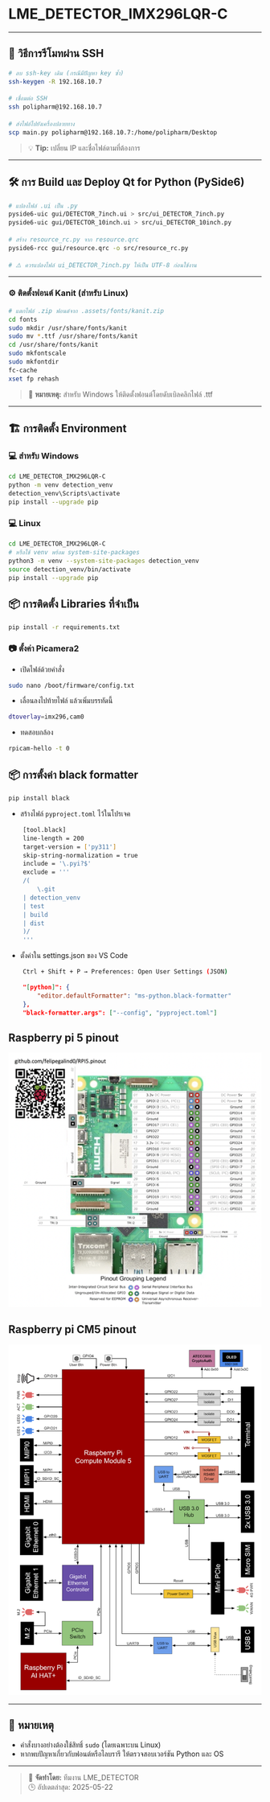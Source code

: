 # LME_DETECTOR_IMX296LQR-C

---

## 🚀 วิธีการรีโมทผ่าน SSH
```bash
# ลบ ssh-key เดิม (กรณีมีปัญหา key ซ้ำ)
ssh-keygen -R 192.168.10.7

# เชื่อมต่อ SSH
ssh polipharm@192.168.10.7

# ส่งไฟล์ไปยังเครื่องปลายทาง
scp main.py polipharm@192.168.10.7:/home/polipharm/Desktop
```
> 💡 **Tip:** เปลี่ยน IP และชื่อไฟล์ตามที่ต้องการ

---

## 🛠️ การ Build และ Deploy Qt for Python (PySide6)
```bash
# แปลงไฟล์ .ui เป็น .py
pyside6-uic gui/DETECTOR_7inch.ui > src/ui_DETECTOR_7inch.py
pyside6-uic gui/DETECTOR_10inch.ui > src/ui_DETECTOR_10inch.py

# สร้าง resource_rc.py จาก resource.qrc
pyside6-rcc gui/resource.qrc -o src/resource_rc.py

# ⚠️ ควรแปลงไฟล์ ui_DETECTOR_7inch.py ให้เป็น UTF-8 ก่อนใช้งาน
```
---

### ⚙️ ติดตั้งฟอนต์ Kanit (สำหรับ Linux)
```bash
# แตกไฟล์ .zip ฟอนต์จาก .assets/fonts/kanit.zip
cd fonts
sudo mkdir /usr/share/fonts/kanit
sudo mv *.ttf /usr/share/fonts/kanit
cd /usr/share/fonts/kanit
sudo mkfontscale
sudo mkfontdir
fc-cache
xset fp rehash
```
> 📝 **หมายเหตุ:** สำหรับ Windows ให้ติดตั้งฟอนต์โดยดับเบิลคลิกไฟล์ .ttf

---

## 🏗️ การติดตั้ง Environment

### 💻 สำหรับ Windows
```bash
cd LME_DETECTOR_IMX296LQR-C
python -m venv detection_venv
detection_venv\Scripts\activate
pip install --upgrade pip
```

### 💻 Linux
```bash
cd LME_DETECTOR_IMX296LQR-C
# หรือใช้ venv พร้อม system-site-packages
python3 -m venv --system-site-packages detection_venv
source detection_venv/bin/activate
pip install --upgrade pip
```

## 📦 การติดตั้ง Libraries ที่จำเป็น
```bash
pip install -r requirements.txt
```

### 📷 ตั้งค่า Picamera2
- เปิดไฟล์ด้วยคำสั่ง
```bash
sudo nano /boot/firmware/config.txt
```

- เลื่อนลงไปท้ายไฟล์ แล้วเพิ่มบรรทัดนี้
```bash
dtoverlay=imx296,cam0
```

- ทดสอบกล้อง
```bash
rpicam-hello -t 0
```

## 📦 การตั้งค่า black formatter
```bash
pip install black
```
- สร้างไฟล์ `pyproject.toml` ไว้ในโปรเจค
```bash
    [tool.black]
    line-length = 200
    target-version = ['py311']
    skip-string-normalization = true
    include = '\.pyi?$'
    exclude = '''
    /(
        \.git
    | detection_venv
    | test
    | build
    | dist
    )/
    '''
```
- ตั้งค่าใน settings.json ของ VS Code
```bash
    Ctrl + Shift + P → Preferences: Open User Settings (JSON)
```
```json
    "[python]": {
        "editor.defaultFormatter": "ms-python.black-formatter"
    },
    "black-formatter.args": ["--config", "pyproject.toml"]
```

## Raspberry pi 5 pinout

![Raspberry Pi 5 Pinout](assets/raspberry_pi_5_pinout.png)

## Raspberry pi CM5 pinout

![Raspberry Pi CM5 Pinout](assets/unnamed.png)

---

## 📝 หมายเหตุ
- คำสั่งบางอย่างต้องใช้สิทธิ์ `sudo` (โดยเฉพาะบน Linux)
- หากพบปัญหาเกี่ยวกับฟอนต์หรือไลบรารี ให้ตรวจสอบเวอร์ชัน Python และ OS

---

> 📌 **จัดทำโดย:** ทีมงาน LME_DETECTOR  
> 🕒 อัปเดตล่าสุด: 2025-05-22

<!-- จบ README.md -->